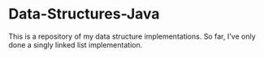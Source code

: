 # Data-Structures-Java

This is a repository of my data structure implementations. So far, I've only done a singly linked list implementation.